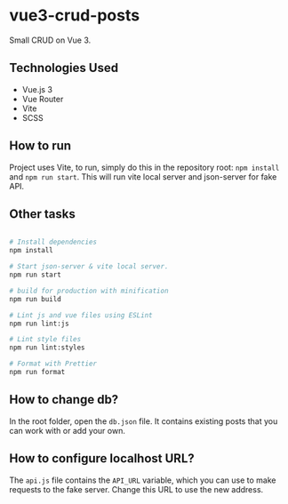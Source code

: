 # vue3-crud-posts

Small CRUD on Vue 3.

## Technologies Used

- Vue.js 3
- Vue Router
- Vite
- SCSS

## How to run

Project uses Vite, to run, simply do this in the repository root: `npm install` and `npm run start`. This will run vite local server and json-server for fake API. 

## Other tasks

```bash

# Install dependencies
npm install

# Start json-server & vite local server.
npm run start

# build for production with minification
npm run build

# Lint js and vue files using ESLint
npm run lint:js

# Lint style files
npm run lint:styles

# Format with Prettier
npm run format
```

## How to change db?

In the root folder, open the `db.json` file. It contains existing posts that you can work with or add your own.

## How to configure localhost URL?

The `api.js` file contains the `API_URL` variable, which you can use to make requests to the fake server. Change this URL to use the new address.